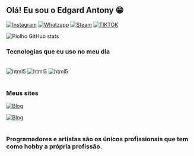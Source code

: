 ## Olá! Eu sou o Edgard Antony 😁

[![Instagram](https://img.shields.io/badge/Instagram-E4405F?style=for-the-badge&logo=instagram&logoColor=white)](https://www.instagram.com/slo._.004/)
[![Whatzapp](https://img.shields.io/badge/WhatsApp-25D366?style=for-the-badge&logo=whatsapp&logoColor=white
)](https://contate.me/33997334415)
[![Steam](https://img.shields.io/badge/Steam-000000?style=for-the-badge&logo=steam&logoColor=white
)](https://steamcommunity.com/id/grbbfujhyruhg9rujfiore/)
[![TIKTOK](https://img.shields.io/badge/TikTok-000000?style=for-the-badge&logo=tiktok&logoColor=white
)](https://www.tiktok.com/@slo.004?is_from_webapp=1&sender_device=pc)

![Piolho GitHub stats](https://github-readme-stats.vercel.app/api?username=Piolho123&show_icons=true&theme=tokyonight)
<br>
### Tecnologias que eu uso no meu dia
<div style="display: inline_block"><br/>
<img align="center" alt="html5" src="https://img.shields.io/badge/HTML5-E34F26?style=for-the-badge&logo=html5&logoColor=white" />
<img align="center" alt="html5" src="https://img.shields.io/badge/CSS-239120?&style=for-the-badge&logo=css3&logoColor=white" />
<img align="center" alt="html5" src="https://img.shields.io/badge/JavaScript-F7DF1E?style=for-the-badge&logo=javascript&logoColor=black" />
<div/>
<br>

### Meus sites

[![Blog](https://img.shields.io/website?.com&stryle=for-the-badge&url=https://sujeitoprogramador.com/
)](https://bio-edgard.netlify.app)

[![Blog](https://img.shields.io/website?.com&stryle=for-the-badge&url=https://sujeitoprogramador.com/
)](https://homepage72357.netlify.app)
<br><br>
### Programadores e artistas são os únicos profissionais que tem como hobby a própria profissão.
